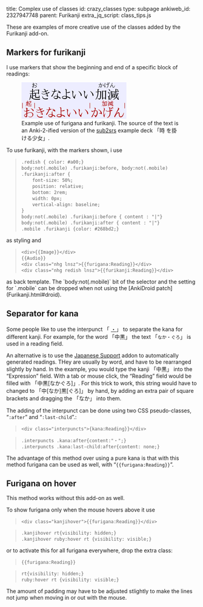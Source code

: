 title: Complex use of classes
id: crazy_classes
type: subpage
ankiweb_id: 2327947748
parent: Furikanji
extra_jq_script: class_tips.js

These are examples of more creative use of the classes added by the
Furikanji add-on.

## Markers for furikanji

I use markers that show the beginning and end of a specific block of
readings:

<figure>
<img src="images/furikanji-desktop.png" alt="Text: 起きなよいい加減お
with きなよいいかげん as ruby and きなよいいかげん with 起きなよいい加
減お as ruby. The kanji of the ruby are marked with vertical bars.">
<figcaption>
Example use of furigana and furikanji. The source of the text is an
Anki-2-ified version of the <a
href="http://subs2srs.sourceforge.net/">sub2srs</a> example deck 「時
を掛ける少女」.
</figcaption>
</figure>
To use furikanji, with the markers shown, i use
<blockquote class=lsting><pre><code>.redish { color: #a00;}
body:not(.mobile) .furikanji:before, body:not(.mobile) .furikanji:after {
    font-size: 50%;
    position: relative;
    bottom: 2rem;
    width: 0px;
    vertical-align: baseline;
}
body:not(.mobile) .furikanji:before { content : "|"}
body:not(.mobile) .furikanji:after { content : "|"}
.mobile .furikanji {color: #268bd2;}</code></pre></blockquote>
as styling and
<blockquote class=lsting><pre><code>&lt;div>{{Image}}&lt;/div>
{{Audio}}
&lt;div class="nhg lnsz">{{furigana:Reading}}&lt;/div>
&lt;div class="nhg redish lnsz">{{furikanji:Reading}}&lt;/div></code></pre></blockquote>
as back template. The `body:not(.mobile)` bit of the selector and the
setting for `.mobile` can be dropped when not using the
[AnkiDroid patch](Furikanji.html#droid).


## Separator for kana

Some people like to use the interpunct <span class="qtbase nakaguro">「
[・](http://www.fileformat.info/info/unicode/char/30fb/index.htm)」
</span> to separate the kana for different kanji. For example, for the
word 「中黒」 the text 「`なか・ぐろ`」 is used in a reading field.

An alternative is to use the [Japanese Support]() addon to automatically
generated readings. THey are usually by word, and have to be
rearranged slightly by hand. In the example, you would type the kanji
「中黒」 into the “Expression” field. With a tab or mouse click, the
“Reading” field would be filled with 「中黒[なかぐろ]」. For this
trick to work, this string would have to changed to 「中[なか]黒[ぐろ]」
by hand, by adding an extra pair of square brackets and dragging the
「なか」 into them.

The adding of the interpunct can be done using two CSS pseudo-classes,
“`:after`” and “`:last-child`”.:
<blockquote class=lsting><pre><code>&lt;div class="interpuncts">{kana:Reading}}&lt;/div></code></pre></blockquote>

<blockquote class=lsting><pre><code>.interpuncts .kana:after{content:"・";}
.interpuncts .kana:last-child:after{content: none;}</code></pre></blockquote>

The advantage of this method over using a pure kana is that with this
method furigana can be used as well, with “`{{furigana:Reading}}`”.

## Furigana on hover

This method works without this add-on as well.

To show furigana only when the mouse hovers above it use

<blockquote class=lsting><pre><code>&lt;div class="kanjihover">{{furigana:Reading}}&lt;/div></code></pre></blockquote>

<blockquote class=lsting><pre><code>.kanjihover rt{visibility: hidden;}
.kanjihover ruby:hover rt {visibility: visible;}</blockquote></pre></code>

or to activate this for all furigana everywhere, drop the extra class:

<blockquote class=lsting><pre><code>{{furigana:Reading}}</code></pre></blockquote>

<blockquote class=lsting><pre><code>rt{visibility: hidden;}
ruby:hover rt {visibility: visible;}</blockquote></pre></code>

The amount of padding may have to be adjusted stlightly to make the
lines not jump when moving in or out with the mouse.
